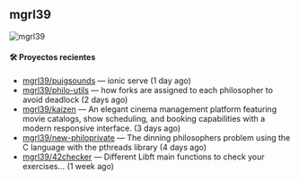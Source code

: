 ## mgrl39 
<p align="left"> <img src="https://komarev.com/ghpvc/?username=mgrbl&label=Profile%20views&color=0e75b6&style=flat" alt="mgrl39" /> </p>












#### 🛠 Proyectos recientes

- [mgrl39/puigsounds](https://github.com/mgrl39/puigsounds) — ionic serve (1 day ago)
- [mgrl39/philo-utils](https://github.com/mgrl39/philo-utils) — how forks are assigned to each philosopher to avoid deadlock (2 days ago)
- [mgrl39/kaizen](https://github.com/mgrl39/kaizen) — An elegant cinema management platform featuring movie catalogs, show scheduling, and booking capabilities with a modern responsive interface. (3 days ago)
- [mgrl39/new-philoprivate](https://github.com/mgrl39/new-philoprivate) — The dinning philosophers problem using the C language with the pthreads library (4 days ago)
- [mgrl39/42checker](https://github.com/mgrl39/42checker) — Different Libft main functions to check your exercises... (1 week ago)




